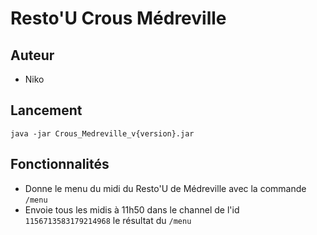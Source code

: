 # Resto'U Crous Médreville

## Auteur
- Niko

## Lancement

``java -jar Crous_Medreville_v{version}.jar``

## Fonctionnalités
- Donne le menu du midi du Resto'U de Médreville avec la commande ``/menu``
- Envoie tous les midis à 11h50 dans le channel de l'id ``1156713583179214968`` le résultat du ``/menu``